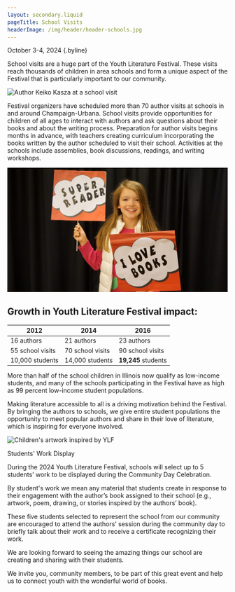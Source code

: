 ```yaml
---
layout: secondary.liquid
pageTitle: School Visits
headerImage: /img/header/header-schools.jpg
---
```

October 3-4, 2024 {.byline}

School visits are a huge part of the Youth Literature Festival. These visits reach thousands of children in area schools and form a unique aspect of the Festival that is particularly important to our community.

![Author Keiko Kasza at a school visit](/img/schools/ylf_41.jpg)

Festival organizers have scheduled more than 70 author visits at schools in and around Champaign-Urbana. School visits provide opportunities for children of all ages to interact with authors and ask questions about their books and about the writing process. Preparation for author visits begins months in advance, with teachers creating curriculum incorporating the books written by the author scheduled to visit their school. Activities at the schools include assemblies, book discussions, readings, and writing workshops.

![Girl holding signs saying Super Reader and I Love Books](/img/schools/kidlovebooks.jpg)

## Growth in Youth Literature Festival impact:

<table><thead><tr><th>2012</th><th>2014</th><th>2016</th></tr></thead><tbody><tr><td>16 authors</td><td>21 authors</td><td>23 authors</td></tr><tr><td>55 school visits</td><td>70 school visits</td><td>90 school visits</td></tr><tr><td>10,000 students</td><td>14,000 students</td><td><strong>19,245</strong> students</td></tr></tbody></table>

More than half of the school children in Illinois now qualify as low-income students, and many of the schools participating in the Festival have as high as 99 percent low-income student populations. 

Making literature accessible to all is a driving motivation behind the Festival. By bringing the authors to schools, we give entire student populations the opportunity to meet popular authors and share in their love of literature, which is inspiring for everyone involved.

![Children's artwork inspired by YLF](/img/schools/ylf_47.jpg)

Students' Work Display 

During the 2024 Youth Literature Festival, schools will select up to 5 students’ work to be displayed during the Community Day Celebration.

By student's work we mean any material that students create in response to their engagement with the author’s book assigned to their school (e.g., artwork, poem, drawing, or stories inspired by the authors’ book).

These five students selected to represent the school from our community are encouraged to attend the authors’ session during the community day to briefly talk about their work and to receive a certificate recognizing their work.

We are looking forward to seeing the amazing things our school are creating and sharing with their students.

We invite you, community members, to be part of this great event and help us to connect youth with the wonderful world of books.
